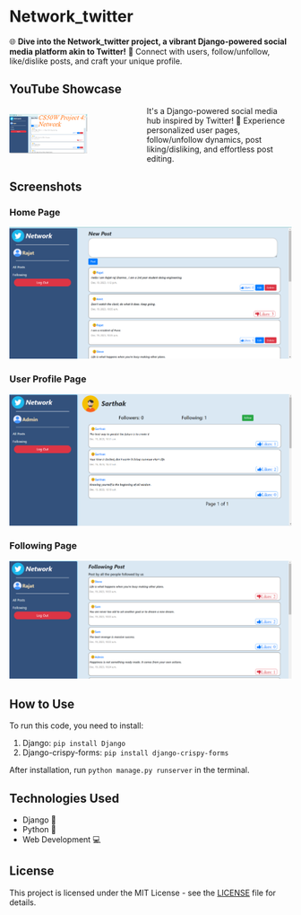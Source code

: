 # Network_twitter

🌐 **Dive into the Network_twitter project, a vibrant Django-powered social media platform akin to Twitter!** 🚀 Connect with users, follow/unfollow, like/dislike posts, and craft your unique profile.

## YouTube Showcase

<div style="display: flex; align-items: center;">
  <a href="https://www.youtube.com/watch?v=WOWzp7vTf3U">
    <img src="project4/CS50W_P4_thumbnail.png" alt="YouTube Showcase" width="60%">
  </a>
  <span style="margin-left: 1em;">It's a Django-powered social media hub inspired by Twitter! 🚀 Experience personalized user pages, follow/unfollow dynamics, post liking/disliking, and effortless post editing.</span>
</div>

## Screenshots

### Home Page
![Home Page](project4/CS50W_P4_home.png)

### User Profile Page
![User Profile Page](project4/CS50W_P4_User_profile.png)

### Following Page
![Following Page](project4/CS50W_P4_following.png)

## How to Use

To run this code, you need to install:

1. Django: `pip install Django`
2. Django-crispy-forms: `pip install django-crispy-forms`

After installation, run `python manage.py runserver` in the terminal.

## Technologies Used

- Django 🚀
- Python 🐍
- Web Development 💻

## License

This project is licensed under the MIT License - see the [LICENSE](LICENSE) file for details.
